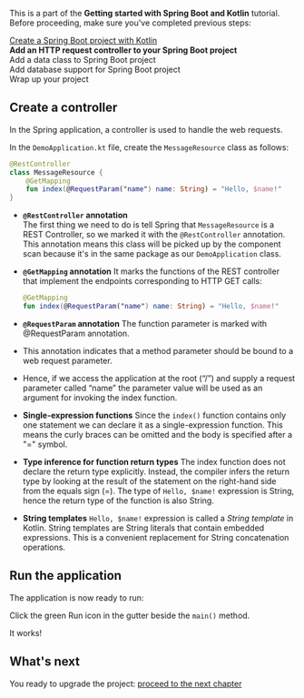 [//]: # (title: Add an HTTP request controller to your Spring Boot project)

<microformat>
    <p>This is a part of the <strong>Getting started with Spring Boot and Kotlin</strong> tutorial. Before proceeding, make sure you've completed previous steps:</p>
    <p><a href="docs/topics/jvm/jvm-create-project-with-spring-boot.md">Create a Spring Boot project with Kotlin</a><br/><strong>Add an HTTP request controller to your Spring Boot project</strong><br/>Add a data class to Spring Boot project<br/>Add database support for Spring Boot project<br/>Wrap up your project</p>
</microformat>

## Create a controller

In the Spring application, a controller is used to handle the web requests.

In the `DemoApplication.kt` file, create the `MessageResource` class as follows:

```kotlin
@RestController
class MessageResource {
    @GetMapping
    fun index(@RequestParam("name") name: String) = "Hello, $name!"
}
```

* **`@RestController` annotation**  
  The first thing we need to do is tell Spring that `MessageResource` is a REST Controller, so we marked it with the `@RestController` annotation.
  This annotation means this class will be picked up by the component scan because it's in the same package as our `DemoApplication` class.

* **`@GetMapping` annotation**
  It marks the functions of the REST controller that implement the endpoints corresponding to HTTP GET calls:

  ```kotlin
  @GetMapping
  fun index(@RequestParam("name") name: String) = "Hello, $name!"
  ```

* **`@RequestParam` annotation**
  The function parameter is marked with @RequestParam annotation.
* This annotation indicates that a method parameter should be bound to a web request parameter.
* Hence, if we access the application at the root (“/”) and supply a request parameter called “name” the parameter value will be used as an argument for invoking the index function.

* **Single-expression functions**
  Since the `index()` function contains only one statement we can declare it as a single-expression function.
  This means the curly braces can be omitted and the body is specified after a "=" symbol.

* **Type inference for function return types**
  The index function does not declare the return type explicitly.
  Instead, the compiler infers the return type by looking at the result of the statement on the right-hand side from the equals sign (=).
  The type of `Hello, $name!` expression is String, hence the return type of the function is also String.

* **String templates**
  `Hello, $name!` expression is called a _String template_ in Kotlin.
  String templates are String literals that contain embedded expressions.
  This is a convenient replacement for String concatenation operations.

## Run the application

The application is now ready to run:

Click the green Run icon in the gutter beside the `main()` method.

It works!

## What's next

You ready to upgrade the project: [proceed to the next chapter](jvm-spring-boot-restful-4.md)